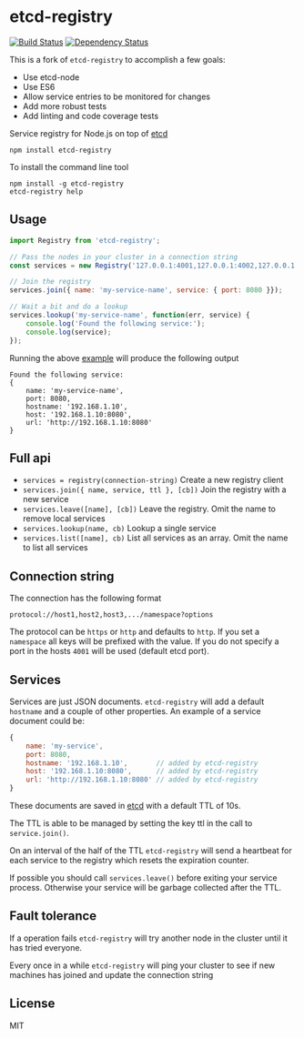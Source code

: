 # etcd-registry

[![Build Status](https://travis-ci.org/rustyconover/etcd-registry.svg?branch=master)](https://travis-ci.org/rustyconover/etcd-registry)
[![Dependency Status](https://img.shields.io/david/rustyconover/etcd-registry.svg?style=flat-square)](https://david-dm.org/rustyconover/etcd-registry)

This is a fork of `etcd-registry` to accomplish a few goals:

* Use etcd-node
* Use ES6
* Allow service entries to be monitored for changes
* Add more robust tests
* Add linting and code coverage tests

Service registry for Node.js on top of [etcd](https://github.com/coreos/etcd)

	npm install etcd-registry

To install the command line tool

	npm install -g etcd-registry
	etcd-registry help

## Usage

``` js
import Registry from 'etcd-registry';

// Pass the nodes in your cluster in a connection string
const services = new Registry('127.0.0.1:4001,127.0.0.1:4002,127.0.0.1:4003');

// Join the registry
services.join({ name: 'my-service-name', service: { port: 8080 }});

// Wait a bit and do a lookup
services.lookup('my-service-name', function(err, service) {
	console.log('Found the following service:');
	console.log(service);
});

```

Running the above [example](https://github.com/mafintosh/etcd-registry/blob/master/example.js) will produce the following output

```
Found the following service:
{
	name: 'my-service-name',
	port: 8080,
	hostname: '192.168.1.10',
	host: '192.168.1.10:8080',
	url: 'http://192.168.1.10:8080'
}
```

## Full api

* `services = registry(connection-string)` Create a new registry client
* `services.join({ name, service, ttl }, [cb])` Join the registry with a new service
* `services.leave([name], [cb])` Leave the registry. Omit the name to remove local services
* `services.lookup(name, cb)` Lookup a single service
* `services.list([name], cb)` List all services as an array. Omit the name to list all services

## Connection string

The connection has the following format

	protocol://host1,host2,host3,.../namespace?options

The protocol can be `https` or `http` and defaults to `http`.
If you set a `namespace` all keys will be prefixed with the value.
If you do not specify a port in the hosts `4001` will be used (default etcd port).

## Services

Services are just JSON documents. `etcd-registry` will add a default `hostname` and a couple of other properties.
An example of a service document could be:

``` js
{
	name: 'my-service',
	port: 8080,
	hostname: '192.168.1.10',       // added by etcd-registry
	host: '192.168.1.10:8080',      // added by etcd-registry
	url: 'http://192.168.1.10:8080' // added by etcd-registry
}
```

These documents are saved in [etcd](https://github.com/coreos/etcd) with a default TTL of 10s.

The TTL is able to be managed by setting the key ttl in the call to `service.join()`.

On an interval of the half of the TTL `etcd-registry` will send a heartbeat for each service to the registry which resets the expiration counter.

If possible you should call `services.leave()` before exiting your service process. Otherwise your service will be garbage collected after the TTL.

## Fault tolerance

If a operation fails `etcd-registry` will try another node in the cluster until it has tried everyone.

Every once in a while `etcd-registry` will ping your cluster to see if new machines has joined and update the connection string

## License

MIT
